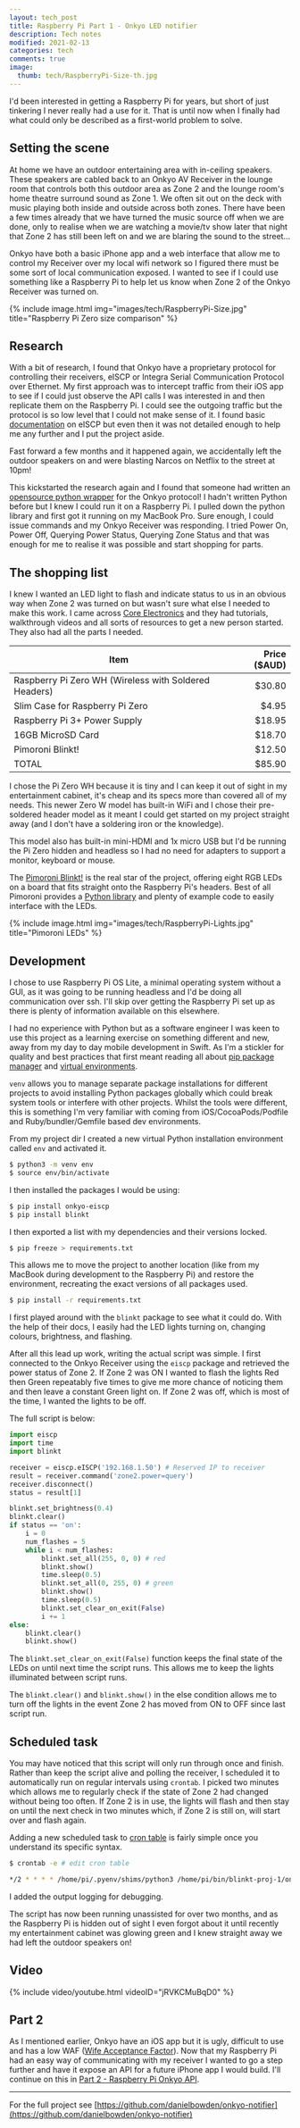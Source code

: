 ```yaml
---
layout: tech_post
title: Raspberry Pi Part 1 - Onkyo LED notifier
description: Tech notes
modified: 2021-02-13
categories: tech
comments: true
image:
  thumb: tech/RaspberryPi-Size-th.jpg
---
```


I'd been interested in getting a Raspberry Pi for years, but short of just tinkering I never really had a use for it. That is until now when I finally had what could only be described as a first-world problem to solve.

## Setting the scene
At home we have an outdoor entertaining area with in-ceiling speakers. These speakers are cabled back to an Onkyo AV Receiver in the lounge room that controls both this outdoor area as Zone 2 and the lounge room's home theatre surround sound as Zone 1. We often sit out on the deck with music playing both inside and outside across both zones. There have been a few times already that we have turned the music source off when we are done, only to realise when we are watching a movie/tv show later that night that Zone 2 has still been left on and we are blaring the sound to the street...

Onkyo have both a basic iPhone app and a web interface that allow me to control my Receiver over my local wifi network so I figured there must be some sort of local communication exposed. I wanted to see if I could use something like a Raspberry Pi to help let us know when Zone 2 of the Onkyo Receiver was turned on.

{% include image.html img="images/tech/RaspberryPi-Size.jpg" title="Raspberry Pi Zero size comparison" %}

## Research
With a bit of research, I found that Onkyo have a proprietary protocol for controlling their receivers, eISCP or Integra Serial Communication Protocol over Ethernet. My first approach was to intercept traffic from their iOS app to see if I could just observe the API calls I was interested in and then replicate them on the Raspberry Pi. I could see the outgoing traffic but the protocol is so low level that I could not make sense of it. I found basic [documentation](https://www.jp.onkyo.com/audiovisual/installation/pro_amplifire/pca1120/img/OI-MCA1120_PCA1120_Serial_Command_180928.pdf) on eISCP but even then it was not detailed enough to help me any further and I put the project aside.

Fast forward a few months and it happened again, we accidentally left the outdoor speakers on and were blasting Narcos on Netflix to the street at 10pm!

This kickstarted the research again and I found that someone had written an [opensource python wrapper](https://github.com/miracle2k/onkyo-eiscp) for the Onkyo protocol!
I hadn't written Python before but I knew I could run it on a Raspberry Pi. I pulled down the python library and first got it running on my MacBook Pro. Sure enough, I could issue commands and my Onkyo Receiver was responding. I tried Power On, Power Off, Querying Power Status, Querying Zone Status and that was enough for me to realise it was possible and start shopping for parts.

## The shopping list
I knew I wanted an LED light to flash and indicate status to us in an obvious way when Zone 2 was turned on but wasn't sure what else I needed to make this work. I came across [Core Electronics](https://core-electronics.com.au/) and they had tutorials, walkthrough videos and all sorts of resources to get a new person started. They also had all the parts I needed.

| Item | Price ($AUD) |
|------|-------------:|
| Raspberry Pi Zero WH (Wireless with Soldered Headers) | $30.80 |
| Slim Case for Raspberry Pi Zero | $4.95 |
| Raspberry Pi 3+ Power Supply | $18.95|
| 16GB MicroSD Card | $18.70|
| Pimoroni Blinkt! | $12.50|
| TOTAL | $85.90 |

I chose the Pi Zero WH because it is tiny and I can keep it out of sight in my entertainment cabinet, it's cheap and its specs more than covered all of my needs. This newer Zero W model has built-in WiFi and I chose their pre-soldered header model as it meant I could get started on my project straight away (and I don't have a soldering iron or the knowledge).

This model also has built-in mini-HDMI and 1x micro USB but I'd be running the Pi Zero hidden and headless so I had no need for adapters to support a monitor, keyboard or mouse.

The [Pimoroni Blinkt!](https://shop.pimoroni.com/products/blinkt) is the real star of the project, offering eight RGB LEDs on a board that fits straight onto the Raspberry Pi's headers. Best of all Pimoroni provides a [Python library](https://github.com/pimoroni/blinkt) and plenty of example code to easily interface with the LEDs.

{% include image.html img="images/tech/RaspberryPi-Lights.jpg" title="Pimoroni LEDs" %}

## Development

I chose to use Raspberry Pi OS Lite, a minimal operating system without a GUI, as it was going to be running headless and I'd be doing all communication over ssh.  I'll skip over getting the Raspberry Pi set up as there is plenty of information available on this elsewhere.

I had no experience with Python but as a software engineer I was keen to use this project as a learning exercise on something different and new, away from my day to day mobile development in Swift. As I'm a stickler for quality and best practices that first meant reading all about [pip package manager](https://packaging.python.org/key_projects/#pip) and [virtual environments](https://docs.python.org/3/library/venv.html#module-venv).

`venv` allows you to manage separate package installations for different projects to avoid installing Python packages globally which could break system tools or interfere with other projects. Whilst the tools were different, this is something I'm very familiar with coming from iOS/CocoaPods/Podfile and Ruby/bundler/Gemfile based dev environments.

From my project dir I created a new virtual Python installation environment called `env` and activated it.

```sh
$ python3 -m venv env
$ source env/bin/activate
```

I then installed the packages I would be using:

```sh
$ pip install onkyo-eiscp
$ pip install blinkt
```

I then exported a list with my dependencies and their versions locked.

```sh
$ pip freeze > requirements.txt
```

This allows me to move the project to another location (like from my MacBook during development to the Raspberry Pi) and restore the environment, recreating the exact versions of all packages used.

```sh
$ pip install -r requirements.txt
```

I first played around with the `blinkt` package to see what it could do. With the help of their docs, I easily had the LED lights turning on, changing colours, brightness, and flashing.

After all this lead up work, writing the actual script was simple. I first connected to the Onkyo Receiver using the `eiscp` package and retrieved the power status of Zone 2. If Zone 2 was ON I wanted to flash the lights Red then Green repeatably five times to give me more chance of noticing them and then leave a constant Green light on. If Zone 2 was off, which is most of the time, I wanted the lights to be off.

The full script is below:

```python
import eiscp
import time
import blinkt

receiver = eiscp.eISCP('192.168.1.50') # Reserved IP to receiver
result = receiver.command('zone2.power=query')
receiver.disconnect()
status = result[1]

blinkt.set_brightness(0.4)
blinkt.clear()
if status == 'on':
    i = 0
    num_flashes = 5
    while i < num_flashes:
        blinkt.set_all(255, 0, 0) # red
        blinkt.show()
        time.sleep(0.5)
        blinkt.set_all(0, 255, 0) # green
        blinkt.show()
        time.sleep(0.5)
        blinkt.set_clear_on_exit(False)
        i += 1
else:
    blinkt.clear()
    blinkt.show()
```

The `blinkt.set_clear_on_exit(False)` function keeps the final state of the LEDs on until next time the script runs. This allows me to keep the lights illuminated between script runs.

The `blinkt.clear()` and `blinkt.show()` in the else condition allows me to turn off the lights in the event Zone 2 has moved from ON to OFF since last script run.

## Scheduled task

You may have noticed that this script will only run through once and finish. Rather than keep the script alive and polling the receiver, I scheduled it to automatically run on regular intervals using `crontab`. I picked two minutes which allows me to regularly check if the state of Zone 2 had changed without being too often. If Zone 2 is in use, the lights will flash and then stay on until the next check in two minutes which, if Zone 2 is still on, will start over and flash again.

Adding a new scheduled task to [cron table](https://www.raspberrypi.org/documentation/linux/usage/cron.md) is fairly simple once you understand its specific syntax.

```sh
$ crontab -e # edit cron table

*/2 * * * * /home/pi/.pyenv/shims/python3 /home/pi/bin/blinkt-proj-1/onkyo_zone2_status.py > /home/pi/logs/onkyo_zone2_status.log 2>&1
```

I added the output logging for debugging.

The script has now been running unassisted for over two months, and as the Raspberry Pi is hidden out of sight I even forgot about it until recently my entertainment cabinet was glowing green and I knew straight away we had left the outdoor speakers on!

## Video

{% include video/youtube.html videoID="jRVKCMuBqD0" %}

## Part 2
As I mentioned earlier, Onkyo have an iOS app but it is ugly, difficult to use and has a low WAF ([Wife Acceptance Factor](https://en.wikipedia.org/wiki/Wife_acceptance_factor)). Now that my Raspberry Pi had an easy way of communicating with my receiver I wanted to go a step further and have it expose an API for a future iPhone app I would build. I'll continue on this in [Part 2 - Raspberry Pi Onkyo API](/tech/2021/03/03/raspberry-pi-onkyo-api).

---

For the full project see [https://github.com/danielbowden/onkyo-notifier](https://github.com/danielbowden/onkyo-notifier)
